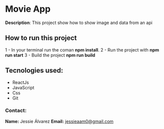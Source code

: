 # Movie App

**Description**: This project show how to show image and data from an api

## How to run this project

1 - In your terminal run the coman **npm install**.
2 - Run the project with **npm run start**
3 - Build the project **npm run build**

## Tecnologies used:

- ReactJs
- JavaScript
- Css
- Git

### Contact:

**Name:** Jessie Álvarez
**Email:** jessieaam0@gmail.com